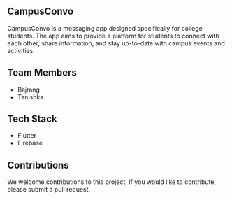 ## CampusConvo

CampusConvo is a messaging app designed specifically for college students. The app aims to provide a platform for students to connect with each other, share information, and stay up-to-date with campus events and activities.

## Team Members


- Bajrang
- Tanishka

## Tech Stack

- Flutter 
- Firebase

## Contributions

We welcome contributions to this project. If you would like to contribute, please submit a pull request.
